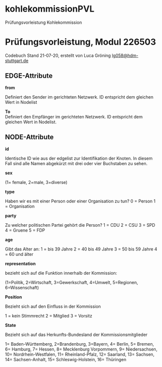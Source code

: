 # kohlekommissionPVL
Prüfungsvorleistung Kohlekommission

# Prüfungsvorleistung, Modul 226503 
Codebuch Stand 21-07-20,
erstellt von Luca Gröning lg058@hdm-stuttgart.de 

## EDGE-Attribute
**from**

Definiert den Sender im gerichteten Netzwerk. ID entspricht dem gleichen Wert in Nodelist 

**To**  
Definiert den Empfänger im gerichteten Netzwerk. ID entspricht dem gleichen Wert in Nodelist. 


## NODE-Attribute
**id** 

Identische ID wie aus der edgelist zur Identifikation der Knoten. In diesem Fall sind alle Namen abgekürzt mit drei oder vier Buchstaben zu sehen.

**sex**

(1= female, 2=male, 3=diverse) 

**type**

Haben wir es mit einer Person oder einer Organisation zu tun?
0 = Person
1 = Organisation

**party**

Zu welcher politischen Partei gehört die Person?
1 = CDU
2 = CSU
3 = SPD
4 = Gruene
5 = FDP

**age**

Gibt das Alter an:
1 = bis 39 Jahre
2 = 40 bis 49 Jahre
3 = 50 bis 59 Jahre
4 = 60 und älter

**representation**

bezieht sich auf die Funktion innerhalb der Kommission: 

(1=Politik, 2=Wirtschaft, 3=Gewerkschaft, 4=Umwelt, 5=Regionen, 6=Wissenschaft)

**Position**

Bezieht sich auf den Einfluss in der Kommission 

1 = kein Stimmrecht
2 = Mitglied
3 = Vorsitz

**State**

Bezieht sich auf das Herkunfts-Bundesland der Kommissionsmitglieder 

1= Baden-Württemberg, 2=Brandenburg, 3=Bayern, 4= Berlin, 5= Bremen, 6= Hamburg, 7= Hessen, 8= Mecklenburg Vorpommern, 9= Niedersachsen, 10= Nordrhein-Westfalen, 11= Rheinland-Pfalz, 12= Saarland, 13= Sachsen, 14= Sachsen-Anhalt, 15= Schleswig-Holstein, 16= Thüringen
